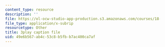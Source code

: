 ```yaml
---
content_type: resource
description: ''
file: https://ol-ocw-studio-app-production.s3.amazonaws.com/courses/18-01sc-single-variable-calculus-fall-2010/49e6b567ab4c53c8b5fbb7ac400ca7af_sRIDVAcoG5A.vtt
file_type: application/x-subrip
resourcetype: Other
title: 3play caption file
uid: 49e6b567-ab4c-53c8-b5fb-b7ac400ca7af
---
```

